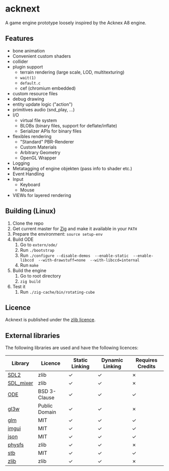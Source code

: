 # acknext
A game engine prototype loosely inspired by the Acknex A8 engine.

## Features

- bone animation
- Convenient custom shaders
- collider
- plugin support
  - terrain rendering (large scale, LOD, multitexturing)
  - `wait(1)`
  - `default.c`
  - cef (chromium embedded)
- custom resource files
- debug drawing
- entity update logic ("action")
- primitives audio (snd_play, …)
- I/O
  - virtual file system
  - BLOBs (binary files, support for deflate/inflate)
  - Serializer APIs for binary files
- flexibles rendering
  - "Standard" PBR-Renderer
  - Custom Materials
  - Arbitrary Geometry
  - OpenGL Wrapper
- Logging
- Metatagging of engine objekten (pass info to shader etc.)
- Event Handling
- Input
  - Keyboard
  - Mouse
- VIEWs for layered rendering

## Building (Linux)

1. Clone the repo
2. Get current master for [Zig](https://ziglang.org/download/) and make it available in your `PATH`
3. Prepare the environment: `source setup-env`
4. Build ODE
    1. Go to `extern/ode/`
    2. Run `./bootstrap`
    3. Run `./configure --disable-demos  --enable-static  --enable-libccd  --with-drawstuff=none  --with-libccd=internal`
    4. Run `make`
7. Build the engine
    1. Go to root directory
    2. `zig build`
8. Test it
    1. Run `./zig-cache/bin/rotating-cube`

## Licence

Acknext is published under the [zlib licence](LICENCE).

## External libraries

The following libraries are used and have the following licences:

| Library                                                 | Licence       | Static Linking | Dynamic Linking | Requires Credits |
|---------------------------------------------------------|---------------|----------------|-----------------|------------------|
| [SDL2](https://www.libsdl.org/)                         | zlib          | ✓              | ✓               | ✗                |
| [SDL_mixer](https://www.libsdl.org/projects/SDL_mixer/) | zlib          | ✓              | ✓               | ✗                |
| [ODE](https://www.ode.org/)                             | BSD 3-Clause  | ✓              | ✓               | ✓                |
| [gl3w](https://github.com/skaslev/gl3w)                 | Public Domain | ✓              | ✓               | ✗                |
| [glm](https://glm.g-truc.net/)                          | MIT           | ✓              | ✓               | ✓                |
| [imgui](https://github.com/ocornut/imgui)               | MIT           | ✓              | ✓               | ✓                |
| [json](https://github.com/nlohmann/json)                | MIT           | ✓              | ✓               | ✓                |
| [physfs](https://icculus.org/physfs/)                   | zlib          | ✓              | ✓               | ✗                |
| [stb](https://github.com/nothings/stb)                  | MIT           | ✓              | ✓               | ✓                |
| [zlib](https://www.zlib.net/)                           | zlib          | ✓              | ✓               | ✗                |
